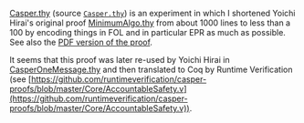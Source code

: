 [Casper.thy](https://htmlpreview.github.io/?https://raw.githubusercontent.com/nano-o/pos/master/browser_info/Casper.html) (source [`Casper.thy`]([./Casper.thy])) is an experiment in which I shortened Yoichi Hirai's original proof [MinimumAlgo.thy](./MinimumAlgo.thy) from about 1000 lines to less than a 100 by encoding things in FOL and in particular EPR as much as possible. See also the [PDF version of the proof](./output/document.pdf).


It seems that this proof was later re-used by Yoichi Hirai in [CasperOneMessage.thy](./CasperOneMessage.thy) and then translated to Coq by Runtime Verification (see [https://github.com/runtimeverification/casper-proofs/blob/master/Core/AccountableSafety.v](https://github.com/runtimeverification/casper-proofs/blob/master/Core/AccountableSafety.v)).
